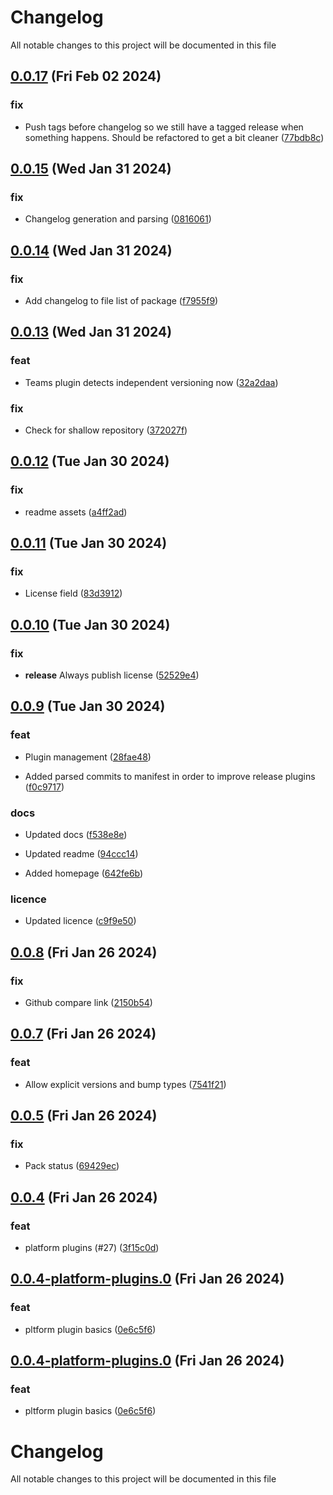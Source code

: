 
# Changelog

All notable changes to this project will be documented in this file


## [0.0.17](https://github.com/cp-utils/gitversion/compare/v0.0.16...v0.0.17) (Fri Feb 02 2024)

### fix

* Push tags before changelog so we still have a tagged release when something happens. Should be refactored to get a bit cleaner ([77bdb8c](https://github.com/cp-utils/gitversion/commit/77bdb8cd66bddb39265979ba01df68d78b4eca58))

## [0.0.15](https://github.com/cp-utils/gitversion/compare/v0.0.14...v0.0.15) (Wed Jan 31 2024)

### fix

* Changelog generation and parsing ([0816061](https://github.com/cp-utils/gitversion/commit/0816061d3cb9ec27d4ff46d9b1d615ad6ad8ddaf))

## [0.0.14](https://github.com/cp-utils/gitversion/compare/v0.0.13...v0.0.14) (Wed Jan 31 2024)

### fix

* Add changelog to file list of package ([f7955f9](https://github.com/cp-utils/gitversion/commit/f7955f9a43971d91557c969bffcdea3f5194c0cc))

## [0.0.13](https://github.com/cp-utils/gitversion/compare/v0.0.12...v0.0.13) (Wed Jan 31 2024)

### feat

* Teams plugin detects independent versioning now ([32a2daa](https://github.com/cp-utils/gitversion/commit/32a2daa7bdc229e3a99a1fc6f3b5e7f7a4a6603a))

### fix

* Check for shallow repository ([372027f](https://github.com/cp-utils/gitversion/commit/372027f1edfa724cfe0da959c9db9102ac82e9b8))

## [0.0.12](https://github.com/cp-utils/gitversion/compare/v0.0.11...v0.0.12) (Tue Jan 30 2024)

### fix

* readme assets ([a4ff2ad](https://github.com/cp-utils/gitversion/commit/a4ff2ad3725f5012c16b07f5f9fc4346fcafffb8))

## [0.0.11](https://github.com/cp-utils/gitversion/compare/v0.0.10...v0.0.11) (Tue Jan 30 2024)

### fix

* License field ([83d3912](https://github.com/cp-utils/gitversion/commit/83d391234273b9515b4db6f73648f9446cf6cbe8))

## [0.0.10](https://github.com/cp-utils/gitversion/compare/v0.0.9...v0.0.10) (Tue Jan 30 2024)

### fix

* **release** Always publish license ([52529e4](https://github.com/cp-utils/gitversion/commit/52529e4f36c75eb8bbd50028a2f04c946b2ec9d9))

## [0.0.9](https://github.com/cp-utils/gitversion/compare/v0.0.8...v0.0.9) (Tue Jan 30 2024)

### feat

* Plugin management ([28fae48](https://github.com/cp-utils/gitversion/commit/28fae48dc211a2197a7120e6081ab479647a9762))

* Added parsed commits to manifest in order to improve release plugins ([f0c9717](https://github.com/cp-utils/gitversion/commit/f0c9717d4bc6c3eca25a79f997c7b2fa59a1c8a8))

### docs

* Updated docs ([f538e8e](https://github.com/cp-utils/gitversion/commit/f538e8e746a92cede81d434ac738bdec12c9ce2d))

* Updated readme ([94ccc14](https://github.com/cp-utils/gitversion/commit/94ccc142813dca74b95baac525f6e8c0e8071242))

* Added homepage ([642fe6b](https://github.com/cp-utils/gitversion/commit/642fe6b4e6532a63d499cc4895c2160c79d65a67))

### licence

* Updated licence ([c9f9e50](https://github.com/cp-utils/gitversion/commit/c9f9e50ed67657e6710bfc48fa170fd0775383bc))

## [0.0.8](https://github.com/cp-utils/gitversion/compare/v0.0.7...v0.0.8) (Fri Jan 26 2024)

### fix

* Github compare link ([2150b54](https://github.com/cp-utils/gitversion/commit/2150b542b93ada9adec84f9eb59a3e7c54ba2e12))

## [0.0.7](https://github.com/cp-utils/gitversion/compare/0.0.6...0.0.7) (Fri Jan 26 2024)

### feat

* Allow explicit versions and bump types ([7541f21](https://github.com/cp-utils/gitversion/commit/7541f21d89a007e3a7cf38de47574f4a2699211d))

## [0.0.5](https://github.com/not_initialized/not_initialized/compare/0.0.4...0.0.5) (Fri Jan 26 2024)

### fix

* Pack status ([69429ec](https://github.com/not_initialized/not_initialized/commit/69429eca2e6bb0846f57dba2c72780418e45da59))

## [0.0.4](https://github.com///compare/0.0.3...0.0.4) (Fri Jan 26 2024)

### feat

* platform plugins (#27) ([3f15c0d](https://github.com///commit/3f15c0d0555dcb985d7e36dc91f5d7f753e45f13))

## [0.0.4-platform-plugins.0](https://github.com/cp-utils/gitversion/compare/0.0.3...0.0.4-platform-plugins.0) (Fri Jan 26 2024)

### feat

* pltform plugin basics ([0e6c5f6](https://github.com/cp-utils/gitversion/commit/0e6c5f6e17c703a4359f84f12e3e43d127a55406))

## [0.0.4-platform-plugins.0](https://github.com/cp-utils/gitversion/compare/0.0.3...0.0.4-platform-plugins.0) (Fri Jan 26 2024)

### feat

* pltform plugin basics ([0e6c5f6](https://github.com/cp-utils/gitversion/commit/0e6c5f6e17c703a4359f84f12e3e43d127a55406))


# Changelog

All notable changes to this project will be documented in this file
